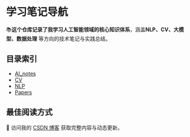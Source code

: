 # 学习笔记导航

📚 ​**这个仓库记录了我学习人工智能领域的核心知识体系**，涵盖 ​**NLP、CV、大模型、数据处理** 等方向的技术笔记与实践总结。  



## 目录索引
- [AI_notes](./AI_notes/AI_notes.md)
- [CV](./cv/cv.md)
- [NLP](./nlp/nlp.md)
- [Papers](./papers/papers.md)

## 最佳阅读方式
🔗 访问我的 [CSDN 博客](https://blog.csdn.net/qq_56591814) 获取完整内容与动态更新。